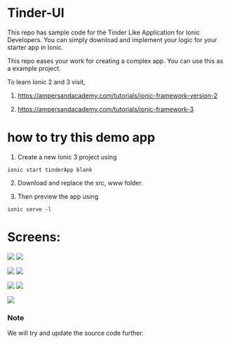 # Tinder-UI
This repo has sample code for the Tinder Like Application for Ionic Developers. You can simply download and implement your logic for your starter app in Ionic.

This repo eases your work for creating a complex app. You can use this as a example project. 

To learn Ionic 2 and 3 visit,

1. https://ampersandacademy.com/tutorials/ionic-framework-version-2

2. https://ampersandacademy.com/tutorials/ionic-framework-3

# how to try this demo app

1. Create a new Ionic 3 project using

`ionic start tinderApp blank`

2. Download and replace the src, www folder.

3. Then preview the app using

`ionic serve -l`


# Screens:

<img src="demo/tinder-ui-1.png">    <img src="demo/tinder-ui-2.png">

<img src="demo/tinder-ui-3.png">    <img src="demo/tinder-ui-4.png">

<img src="demo/tinder-ui-5.png">   <img src="demo/tinder-ui-6.png">

<img src="demo/tinder-ui-7.png">

### Note
We will try and update the source code further.
